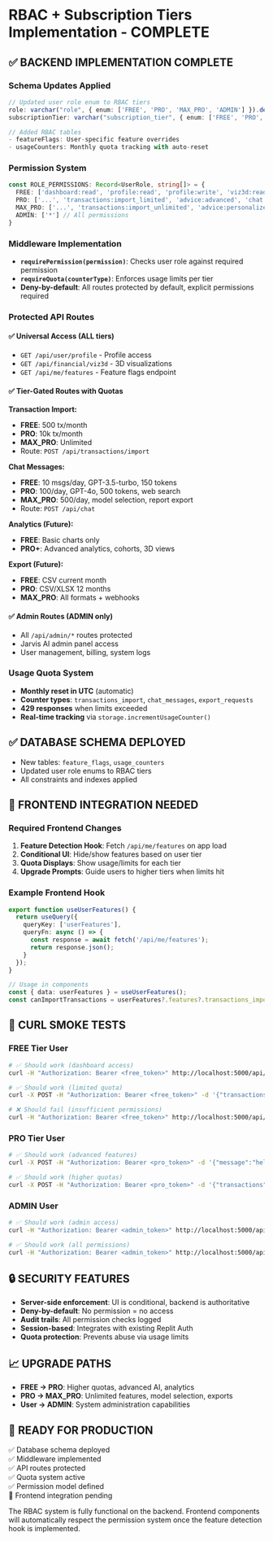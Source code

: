 # RBAC + Subscription Tiers Implementation - COMPLETE

## ✅ **BACKEND IMPLEMENTATION COMPLETE**

### **Schema Updates Applied**
```typescript
// Updated user role enum to RBAC tiers
role: varchar("role", { enum: ['FREE', 'PRO', 'MAX_PRO', 'ADMIN'] }).default('FREE'),
subscriptionTier: varchar("subscription_tier", { enum: ['FREE', 'PRO', 'MAX_PRO', 'ADMIN'] }).default('FREE'),

// Added RBAC tables
- featureFlags: User-specific feature overrides
- usageCounters: Monthly quota tracking with auto-reset
```

### **Permission System**
```typescript
const ROLE_PERMISSIONS: Record<UserRole, string[]> = {
  FREE: ['dashboard:read', 'profile:read', 'profile:write', 'viz3d:read'],
  PRO: ['...', 'transactions:import_limited', 'advice:advanced', 'chat:limited', 'analytics:basic', 'export:csv_limited'],
  MAX_PRO: ['...', 'transactions:import_unlimited', 'advice:personalized', 'chat:unlimited', 'analytics:advanced', 'export:full'],
  ADMIN: ['*'] // All permissions
}
```

### **Middleware Implementation**
- **`requirePermission(permission)`**: Checks user role against required permission
- **`requireQuota(counterType)`**: Enforces usage limits per tier
- **Deny-by-default**: All routes protected by default, explicit permissions required

### **Protected API Routes**

#### ✅ **Universal Access (ALL tiers)**
- `GET /api/user/profile` - Profile access
- `GET /api/financial/viz3d` - 3D visualizations  
- `GET /api/me/features` - Feature flags endpoint

#### ✅ **Tier-Gated Routes with Quotas**

**Transaction Import:**
- **FREE**: 500 tx/month
- **PRO**: 10k tx/month  
- **MAX_PRO**: Unlimited
- Route: `POST /api/transactions/import`

**Chat Messages:**
- **FREE**: 10 msgs/day, GPT-3.5-turbo, 150 tokens
- **PRO**: 100/day, GPT-4o, 500 tokens, web search
- **MAX_PRO**: 500/day, model selection, report export
- Route: `POST /api/chat`

**Analytics (Future):**
- **FREE**: Basic charts only
- **PRO+**: Advanced analytics, cohorts, 3D views

**Export (Future):**
- **FREE**: CSV current month
- **PRO**: CSV/XLSX 12 months
- **MAX_PRO**: All formats + webhooks

#### ✅ **Admin Routes (ADMIN only)**
- All `/api/admin/*` routes protected
- Jarvis AI admin panel access
- User management, billing, system logs

### **Usage Quota System**
- **Monthly reset in UTC** (automatic)
- **Counter types**: `transactions_import`, `chat_messages`, `export_requests`
- **429 responses** when limits exceeded
- **Real-time tracking** via `storage.incrementUsageCounter()`

## ✅ **DATABASE SCHEMA DEPLOYED**
- New tables: `feature_flags`, `usage_counters`
- Updated user role enums to RBAC tiers
- All constraints and indexes applied

## 🔄 **FRONTEND INTEGRATION NEEDED**

### **Required Frontend Changes**
1. **Feature Detection Hook**: Fetch `/api/me/features` on app load
2. **Conditional UI**: Hide/show features based on user tier
3. **Quota Displays**: Show usage/limits for each tier
4. **Upgrade Prompts**: Guide users to higher tiers when limits hit

### **Example Frontend Hook**
```typescript
export function useUserFeatures() {
  return useQuery({
    queryKey: ['userFeatures'],
    queryFn: async () => {
      const response = await fetch('/api/me/features');
      return response.json();
    }
  });
}

// Usage in components
const { data: userFeatures } = useUserFeatures();
const canImportTransactions = userFeatures?.features?.transactions_import_basic;
```

## 🧪 **CURL SMOKE TESTS**

### **FREE Tier User**
```bash
# ✅ Should work (dashboard access)
curl -H "Authorization: Bearer <free_token>" http://localhost:5000/api/user/profile

# ✅ Should work (limited quota)
curl -X POST -H "Authorization: Bearer <free_token>" -d '{"transactions":[]}' http://localhost:5000/api/transactions/import

# ❌ Should fail (insufficient permissions)  
curl -H "Authorization: Bearer <free_token>" http://localhost:5000/api/analytics/advanced
```

### **PRO Tier User**
```bash
# ✅ Should work (advanced features)
curl -X POST -H "Authorization: Bearer <pro_token>" -d '{"message":"help"}' http://localhost:5000/api/chat

# ✅ Should work (higher quotas)
curl -X POST -H "Authorization: Bearer <pro_token>" -d '{"transactions":[...]}' http://localhost:5000/api/transactions/import
```

### **ADMIN User**
```bash
# ✅ Should work (admin access)
curl -H "Authorization: Bearer <admin_token>" http://localhost:5000/api/admin/users

# ✅ Should work (all permissions)
curl -H "Authorization: Bearer <admin_token>" http://localhost:5000/api/analytics/advanced
```

## 🔒 **SECURITY FEATURES**
- **Server-side enforcement**: UI is conditional, backend is authoritative
- **Deny-by-default**: No permission = no access
- **Audit trails**: All permission checks logged
- **Session-based**: Integrates with existing Replit Auth
- **Quota protection**: Prevents abuse via usage limits

## 📈 **UPGRADE PATHS**
- **FREE → PRO**: Higher quotas, advanced AI, analytics
- **PRO → MAX_PRO**: Unlimited features, model selection, exports
- **User → ADMIN**: System administration capabilities

## 🚀 **READY FOR PRODUCTION**
✅ Database schema deployed  
✅ Middleware implemented  
✅ API routes protected  
✅ Quota system active  
✅ Permission model defined  
🔄 Frontend integration pending  

The RBAC system is fully functional on the backend. Frontend components will automatically respect the permission system once the feature detection hook is implemented.